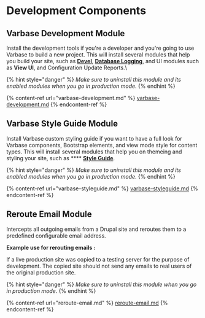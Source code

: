 # Development Components

## Varbase Development Module

Install the development tools if you're a developer and you're going to use Varbase to build a new project. This will install several modules that help you build your site, such as [**Devel**](https://www.drupal.org/project/devel), [**Database Logging**](https://www.drupal.org/docs/8/core/modules/dblog/overview), and UI modules such as **View UI**, and Configuration Update Reports.\


{% hint style="danger" %}
_Make sure to uninstall this module and its enabled modules when you go in production mode_.
{% endhint %}

{% content-ref url="varbase-development.md" %}
[varbase-development.md](varbase-development.md)
{% endcontent-ref %}

## Varbase Style Guide Module

Install Varbase custom styling guide if you want to have a full look for Varbase components, Bootstrap elements, and view mode style for content types. This will install several modules that help you on themeing and styling your site, such as **** [**Style Guide**](https://www.drupal.org/project/styleguide).

{% hint style="danger" %}
_Make sure to uninstall this module and its enabled modules when you go in production mode_.
{% endhint %}

{% content-ref url="varbase-styleguide.md" %}
[varbase-styleguide.md](varbase-styleguide.md)
{% endcontent-ref %}

## Reroute Email Module

Intercepts all outgoing emails from a Drupal site and reroutes them to a predefined configurable email address.

**Example use for rerouting emails :**

If a live production site was copied to a testing server for the purpose of development. The copied site should not send any emails to real users of the original production site.&#x20;

{% hint style="danger" %}
_Make sure to uninstall this module when you go in production mode_.
{% endhint %}

{% content-ref url="reroute-email.md" %}
[reroute-email.md](reroute-email.md)
{% endcontent-ref %}



##

